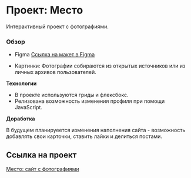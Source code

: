 # Проект: Место

Интерактивный проект с фотографиями.

### Обзор

* Figma [Ссылка на макет в Figma](https://www.figma.com/file/2cn9N9jSkmxD84oJik7xL7/JavaScript.-Sprint-4?node-id=0%3A1)

* Картинки: Фотографии собираются из открытых источников или из личных архивов пользователей.

**Технологии**

* В проекте используются гриды и флексбокс.
* Релизована возможность изменения профиля при помощи JavaScript.

**Доработка**

В будущем планируеется изменения наполнения сайта - возможность добавлять свои карточки, ставить лайки и делиться постами.

## Сcылка на проект

[Место: сайт с фотографиями](https://pir0mant.github.io/mesto/)